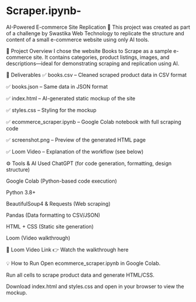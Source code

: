 # Scraper.ipynb-
AI-Powered E-commerce Site Replication 🚀
This project was created as part of a challenge by Swastika Web Technology to replicate the structure and content of a small e-commerce website using only AI tools.

🔧 Project Overview
I chose the website Books to Scrape as a sample e-commerce site. It contains categories, product listings, images, and descriptions—ideal for demonstrating scraping and replication using AI.

📁 Deliverables
✅ books.csv – Cleaned scraped product data in CSV format

✅ books.json – Same data in JSON format

✅ index.html – AI-generated static mockup of the site

✅ styles.css – Styling for the mockup

✅ ecommerce_scraper.ipynb – Google Colab notebook with full scraping code

✅ screenshot.png – Preview of the generated HTML page

✅ Loom Video – Explanation of the workflow (see below)

⚙️ Tools & AI Used
ChatGPT (for code generation, formatting, design structure)

Google Colab (Python-based code execution)

Python 3.8+

BeautifulSoup4 & Requests (Web scraping)

Pandas (Data formatting to CSV/JSON)

HTML + CSS (Static site generation)

Loom (Video walkthrough)

🎥 Loom Video Link
👉 Watch the walkthrough here 

💡 How to Run
Open ecommerce_scraper.ipynb in Google Colab.

Run all cells to scrape product data and generate HTML/CSS.

Download index.html and styles.css and open in your browser to view the mockup.

